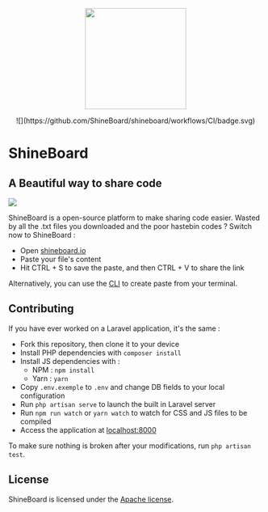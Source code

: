 <p align="center"><img src="https://i.imgur.com/4TU5pl8.png" width="200"></p>

<p align="center">
![](https://github.com/ShineBoard/shineboard/workflows/CI/badge.svg)
</p>

# ShineBoard
## A Beautiful way to share code

<img src="https://i.imgur.com/E8wVJoW.png"></p>

ShineBoard is a open-source platform to make sharing code easier. Wasted by all the .txt files you downloaded and the poor hastebin codes ? Switch now to ShineBoard :
* Open [shineboard.io](https://shineboard.io)
* Paste your file's content
* Hit CTRL + S to save the paste, and then CTRL + V to share the link

Alternatively, you can use the [CLI](https://github.com/ShineBoard/cli) to create paste from your terminal.

## Contributing

If you have ever worked on a Laravel application, it's the same :
* Fork this repository, then clone it to your device
* Install PHP dependencies with `composer install`
* Install JS dependencies with :
  * NPM : `npm install`
  * Yarn : `yarn`
* Copy `.env.exemple` to `.env` and change DB fields to your local configuration
* Run `php artisan serve` to launch the built in Laravel server
* Run `npm run watch` or `yarn watch` to watch for CSS and JS files to be compiled
* Access the application at [localhost:8000](http://localhost:8000)

To make sure nothing is broken after your modifications, run `php artisan test`.

## License

ShineBoard is licensed under the [Apache license](http://www.apache.org/licenses/LICENSE-2.0).
